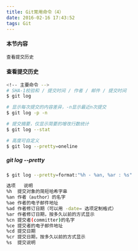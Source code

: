 ```yaml
---
title: Git常用命令（4）
date: 2016-02-16 17:43:52
tags: Git
---
```

#### 本节内容
```sh
查看提交历史
```

#### 查看提交历史
```sh
<!-- 主要命令 -->
# SHA-1校验和 / 提交时间 / 作者 / 邮件 / 提交时间
$ git log 

# 显示每次提交的内容差异，-n显示最近n次提交
$ git log -p -n 

# 提交摘要，仅显示简要的增改行数统计
$ git log --stat

# 高度可自定义 
$ git log --pretty=oneline

```

<!-- more -->

##### git log --pretty
```sh 
$ git log --pretty=format:"%h - %an, %ar : %s"

选项   说明
%h  提交对象的简短哈希字串
%an 作者（author）的名字
%ae 作者的电子邮件地址
%ad 作者修订日期（可以用 -date= 选项定制格式）
%ar 作者修订日期，按多久以前的方式显示
%cn 提交者(committer)的名字
%ce 提交者的电子邮件地址
%cd 提交日期
%cr 提交日期，按多久以前的方式显示
%s  提交说明

```
